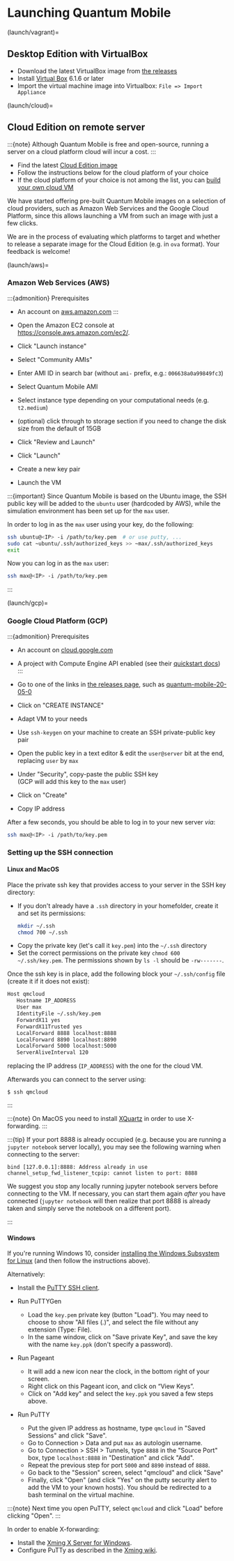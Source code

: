 # Launching Quantum Mobile

(launch/vagrant)=
## Desktop Edition with VirtualBox

- Download the latest VirtualBox image from [the releases](../releases/index.md)
- Install [Virtual Box](https://www.virtualbox.org) 6.1.6 or later
- Import the virtual machine image into Virtualbox: `File => Import Appliance`

(launch/cloud)=
## Cloud Edition on remote server

:::{note}
Although Quantum Mobile is free and open-source, running a server on a cloud platform cloud will incur a cost.
:::

- Find the latest [Cloud Edition image](../releases/index.md)
- Follow the instructions below for the cloud platform of your choice
- If the cloud platform of your choice is not among the list, you can [build your own cloud VM](../developers/build-cloud.md)

We have started offering pre-built Quantum Mobile images on a selection of cloud providers, such as Amazon Web Services and the Google Cloud Platform, since this allows launching a VM from such an image with just a few clicks.

We are in the process of evaluating which platforms to target and whether to release a separate image for the Cloud Edition (e.g. in `ova` format).
Your feedback is welcome!

(launch/aws)=
### Amazon Web Services (AWS)

:::{admonition} Prerequisites

- An account on [aws.amazon.com](https://aws.amazon.com/account/)
:::

- Open the Amazon EC2 console at <https://console.aws.amazon.com/ec2/>.
- Click "Launch instance"
- Select "Community AMIs"
- Enter AMI ID in search bar (without `ami-` prefix, e.g.: `006638a0a99849fc3`)
- Select Quantum Mobile AMI
- Select instance type depending on your computational needs (e.g. `t2.medium`)
- (optional) click through to storage section if you need to change the disk size from the default of 15GB
- Click "Review and Launch"
- Click "Launch"
- Create a new key pair
- Launch the VM

:::{important}
Since Quantum Mobile is based on the Ubuntu image, the SSH public key will be added to the `ubuntu` user (hardcoded by AWS),
while the simulation environment has been set up for the `max` user.

In order to log in as the `max` user using your key, do the following:

```bash
ssh ubuntu@<IP> -i /path/to/key.pem  # or use putty, ...
sudo cat ~ubuntu/.ssh/authorized_keys >> ~max/.ssh/authorized_keys
exit
```

Now you can log in as the `max` user:

```bash
ssh max@<IP> -i /path/to/key.pem
```

:::

(launch/gcp)=
### Google Cloud Platform (GCP)

:::{admonition} Prerequisites

- An account on [cloud.google.com](https://cloud.google.com/)
- A project with Compute Engine API enabled (see their [quickstart docs](https://cloud.google.com/compute/docs/quickstart-linux))
:::

- Go to one of the links in [the releases page](../releases/index.md), such as [quantum-mobile-20-05-0](https://console.cloud.google.com/compute/imagesDetail/projects/marvel-nccr/global/images/quantum-mobile-20-05-0)  
- Click on "CREATE INSTANCE"
- Adapt VM to your needs
- Use `ssh-keygen` on your machine to create an SSH private-public key pair
- Open the public key in a text editor & edit the `user@server` bit at the end, replacing `user` by `max`
- Under "Security", copy-paste the public SSH key  
 (GCP will add this key to the `max` user)
- Click on "Create"
- Copy IP address

After a few seconds, you should be able to log in to your new server *via*:

```bash
ssh max@<IP> -i /path/to/key.pem
```

### Setting up the SSH connection

#### Linux and MacOS

Place the private ssh key that provides access to your server in the SSH key directory:

- If you don't already have a `.ssh` directory in your homefolder, create it and set its permissions:
  ```bash
  mkdir ~/.ssh
  chmod 700 ~/.ssh
  ```
- Copy the private key (let's call it `key.pem`) into the `~/.ssh` directory
- Set the correct permissions on the private key `chmod 600 ~/.ssh/key.pem`. 
  The permissions shown by `ls -l` should be `-rw-------`.

Once the ssh key is in place, add the following block your `~/.ssh/config` file (create it if it does not exist):

```bash
Host qmcloud
   Hostname IP_ADDRESS
   User max
   IdentityFile ~/.ssh/key.pem
   ForwardX11 yes
   ForwardX11Trusted yes
   LocalForward 8888 localhost:8888
   LocalForward 8890 localhost:8890
   LocalForward 5000 localhost:5000
   ServerAliveInterval 120
```

replacing the IP address (`IP_ADDRESS`) with the one for the cloud VM.

Afterwards you can connect to the server using:

```console
$ ssh qmcloud
```

:::

:::{note}
On MacOS you need to install [XQuartz](https://xquartz.macosforge.org/landing/) in order to use X-forwarding.
:::

:::{tip}
If your port 8888 is already occupied (e.g. because you are running a `jupyter notebook` server locally), you may see the following warning when connecting to the server:

```
bind [127.0.0.1]:8888: Address already in use
channel_setup_fwd_listener_tcpip: cannot listen to port: 8888
```
We suggest you stop any locally running jupyter notebook servers before connecting to the VM.
If necessary, you can start them again *after* you have connected (`jupyter notebook` will then realize that port 8888 is already taken and simply serve the notebook on a different port).

:::

#### Windows

If you're running Windows 10, consider [installing the Windows Subsystem for Linux](https://docs.microsoft.com/en-us/windows/wsl/install-win10) (and then follow the instructions above).

Alternatively:

- Install the [PuTTY SSH client](https://www.chiark.greenend.org.uk/~sgtatham/putty/latest.html).
- Run PuTTYGen
  - Load the `key.pem` private key (button "Load").
    You may need to choose to show "All files (*.*)", and select the file without any extension (Type: File).
  - In the same window, click on "Save private Key", and save the key with the name `key.ppk` (don't specify a password).

- Run Pageant
  - It will add a new icon near the clock, in the bottom right of your screen.
  - Right click on this Pageant icon, and click on “View Keys”.
  - Click on "Add key" and select the `key.ppk` you saved a few steps above.

- Run PuTTY
  - Put the given IP address as hostname, type `qmcloud` in "Saved Sessions" and click "Save".
  - Go to Connection > Data and put `max` as autologin username.
  - Go to Connection > SSH > Tunnels, type `8888` in the "Source Port" box, type `localhost:8888` in "Destination" and click "Add".
  - Repeat the previous step for port `5000` and `8890` instead of `8888`.
  - Go back to the "Session" screen, select "qmcloud" and click "Save"
  - Finally, click "Open" (and click "Yes" on the putty security alert to add the VM to your known hosts).
    You should be redirected to a bash terminal on the virtual machine.

:::{note}
Next time you open PuTTY, select `qmcloud` and click "Load" before clicking "Open".
:::

In order to enable X-forwarding:

- Install the [Xming X Server for Windows](http://sourceforge.net/projects/xming/).
- Configure PuTTy as described in the [Xming wiki](https://wiki.centos.org/HowTos/Xming).
